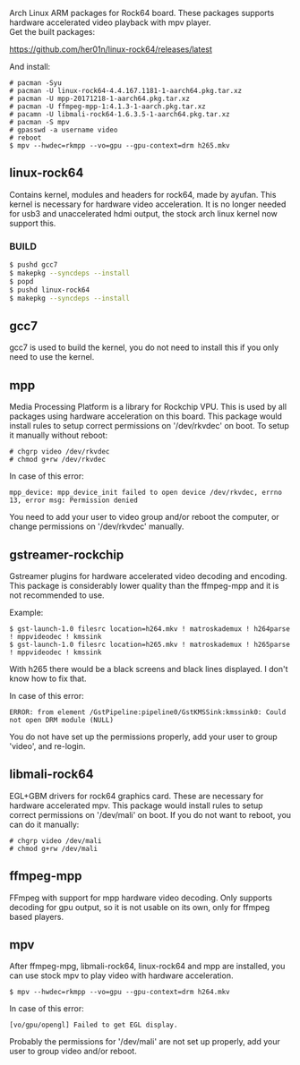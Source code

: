 Arch Linux ARM packages for Rock64 board. 
These packages supports hardware accelerated video playback with mpv player.  
Get the built packages:

https://github.com/her01n/linux-rock64/releases/latest

And install:

    # pacman -Syu
    # pacman -U linux-rock64-4.4.167.1181-1-aarch64.pkg.tar.xz
    # pacman -U mpp-20171218-1-aarch64.pkg.tar.xz
    # pacman -U ffmpeg-mpp-1:4.1.3-1-aarch.pkg.tar.xz
    # pacamn -U libmali-rock64-1.6.3.5-1-aarch64.pkg.tar.xz
    # pacman -S mpv
    # gpasswd -a username video
    # reboot
    $ mpv --hwdec=rkmpp --vo=gpu --gpu-context=drm h265.mkv


## linux-rock64
Contains kernel, modules and headers for rock64, made by ayufan. This kernel is necessary for 
hardware video acceleration. It is no longer needed for usb3 and unaccelerated hdmi output,
the stock arch linux kernel now support this.

### BUILD
```bash
$ pushd gcc7
$ makepkg --syncdeps --install
$ popd
$ pushd linux-rock64
$ makepkg --syncdeps --install
```

## gcc7
gcc7 is used to build the kernel, you do not need to install this if you only need to use the kernel.

## mpp
Media Processing Platform is a library for Rockchip VPU. This is used by all packages using 
hardware acceleration on this board.
This package would install rules to setup correct permissions on '/dev/rkvdec' on boot.
To setup it manually without reboot:

    # chgrp video /dev/rkvdec
    # chmod g+rw /dev/rkvdec

In case of this error:

    mpp_device: mpp_device_init failed to open device /dev/rkvdec, errno 13, error msg: Permission denied
You need to add your user to video group and/or reboot the computer, 
or change permissions on '/dev/rkvdec' manually.

## gstreamer-rockchip
Gstreamer plugins for hardware accelerated video decoding and encoding. 
This package is considerably lower quality than the ffmpeg-mpp and it is not recommended to use.

Example:

    $ gst-launch-1.0 filesrc location=h264.mkv ! matroskademux ! h264parse ! mppvideodec ! kmssink
    $ gst-launch-1.0 filesrc location=h265.mkv ! matroskademux ! h265parse ! mppvideodec ! kmssink
With h265 there would be a black screens and black lines displayed. I don't know how to fix that.

In case of this error:

    ERROR: from element /GstPipeline:pipeline0/GstKMSSink:kmssink0: Could not open DRM module (NULL)
You do not have set up the permissions properly, add your user to group 'video', and re-login.

## libmali-rock64
EGL+GBM drivers for rock64 graphics card. These are necessary for hardware accelerated mpv.
This package would install rules to setup correct permissions on '/dev/mali' on boot.
If you do not want to reboot, you can do it manually:

    # chgrp video /dev/mali
    # chmod g+rw /dev/mali

## ffmpeg-mpp
FFmpeg with support for mpp hardware video decoding. 
Only supports decoding for gpu output, so it is not usable on its own, only for ffmpeg based players.

## mpv
After ffmpeg-mpg, libmali-rock64, linux-rock64 and mpp are installed, 
you can use stock mpv to play video with hardware acceleration.

    $ mpv --hwdec=rkmpp --vo=gpu --gpu-context=drm h264.mkv

In case of this error:

    [vo/gpu/opengl] Failed to get EGL display.
Probably the permissions for '/dev/mali' are not set up properly, 
add your user to group video and/or reboot.

